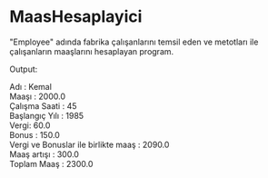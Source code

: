 # MaasHesaplayici
"Employee" adında fabrika çalışanlarını temsil eden ve metotları ile çalışanların maaşlarını hesaplayan program.

Output: 

Adı : Kemal </br >
Maaşı : 2000.0 </br >
Çalışma Saati : 45 </br >
Başlangıç Yılı : 1985 </br >
Vergi: 60.0 </br >
Bonus : 150.0 </br >
Vergi ve Bonuslar ile birlikte maaş : 2090.0 </br >
Maaş artışı : 300.0 </br >
Toplam Maaş : 2300.0

